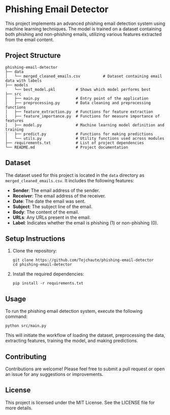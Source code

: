 # Phishing Email Detector

This project implements an advanced phishing email detection system using machine learning techniques. The model is trained on a dataset containing both phishing and non-phishing emails, utilizing various features extracted from the email content.

## Project Structure

```
phishing-email-detector
├── data
│   └── merged_cleaned_emails.csv          # Dataset containing email data with labels
├── models
    └── best_model.pkl         # Shows which model performs best
├── src
│   ├── main.py                # Entry point of the application
│   ├── preprocessing.py       # Data cleaning and preprocessing functions
│   ├── feature_extraction.py  # Functions for feature extraction
|   ├── feature_importance.py  # Functions for measure importance of features
│   ├── model.py               # Machine learning model definition and training
│   ├── predict.py             # Functions for making predictions
│   └── utils.py               # Utility functions used across modules
├── requirements.txt           # List of project dependencies
└── README.md                  # Project documentation
```

## Dataset

The dataset used for this project is located in the `data` directory as `merged_cleaned_emails.csv`. It includes the following features:
- **Sender**: The email address of the sender.
- **Receiver**: The email address of the receiver.
- **Date**: The date the email was sent.
- **Subject**: The subject line of the email.
- **Body**: The content of the email.
- **URLs**: Any URLs present in the email.
- **Label**: Indicates whether the email is phishing (1) or non-phishing (0).

## Setup Instructions

1. Clone the repository:
   ```
   git clone https://github.com/Tejchaute/phishing-email-detector
   cd phishing-email-detector
   ```

2. Install the required dependencies:
   ```
   pip install -r requirements.txt
   ```

## Usage

To run the phishing email detection system, execute the following command:
```
python src/main.py
```

This will initiate the workflow of loading the dataset, preprocessing the data, extracting features, training the model, and making predictions.

## Contributing

Contributions are welcome! Please feel free to submit a pull request or open an issue for any suggestions or improvements.

## License

This project is licensed under the MIT License. See the LICENSE file for more details.